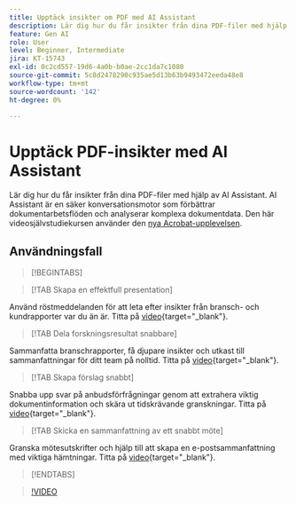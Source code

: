 ```yaml
---
title: Upptäck insikter om PDF med AI Assistant
description: Lär dig hur du får insikter från dina PDF-filer med hjälp av AI Assistant
feature: Gen AI
role: User
level: Beginner, Intermediate
jira: KT-15743
exl-id: 0c2cd557-19d6-4a0b-b0ae-2cc1da7c1080
source-git-commit: 5c8d2478290c935ae5d13b63b9493472eeda48e8
workflow-type: tm+mt
source-wordcount: '142'
ht-degree: 0%

---
```


# Upptäck PDF-insikter med AI Assistant

Lär dig hur du får insikter från dina PDF-filer med hjälp av AI Assistant. AI Assistant är en säker konversationsmotor som förbättrar dokumentarbetsflöden och analyserar komplexa dokumentdata. Den här videosjälvstudiekursen använder den [nya Acrobat-upplevelsen](new-workspace.md).

## Användningsfall

>[!BEGINTABS]

>[!TAB Skapa en effektfull presentation]

Använd röstmeddelanden för att leta efter insikter från bransch- och kundrapporter var du än är. Titta på [video](https://video.tv.adobe.com/v/3428811?quality=12&learn=on&hidetitle=true){target="_blank"}.

>[!TAB Dela forskningsresultat snabbare]

Sammanfatta branschrapporter, få djupare insikter och utkast till sammanfattningar för ditt team på nolltid. Titta på [video](https://video.tv.adobe.com/v/3427286?quality=12&learn=on&hidetitle=true){target="_blank"}.

>[!TAB Skapa förslag snabbt]

Snabba upp svar på anbudsförfrågningar genom att extrahera viktig dokumentinformation och skära ut tidskrävande granskningar. Titta på [video](https://video.tv.adobe.com/v/3428639?quality=12&learn=on&hidetitle=true){target="_blank"}.

>[!TAB Skicka en sammanfattning av ett snabbt möte]

Granska mötesutskrifter och hjälp till att skapa en e-postsammanfattning med viktiga hämtningar. Titta på [video](https://video.tv.adobe.com/v/3427292?quality=12&learn=on&hidetitle=true){target="_blank"}.

>[!ENDTABS]

>[!VIDEO](https://video.tv.adobe.com/v/3430512?enablevpops&quality=12&learn=on&hidetitle=true)
